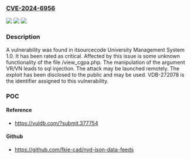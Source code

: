 ### [CVE-2024-6956](https://cve.mitre.org/cgi-bin/cvename.cgi?name=CVE-2024-6956)
![](https://img.shields.io/static/v1?label=Product&message=University%20Management%20System&color=blue)
![](https://img.shields.io/static/v1?label=Version&message=%3D%201.0%20&color=brighgreen)
![](https://img.shields.io/static/v1?label=Vulnerability&message=CWE-89%20SQL%20Injection&color=brighgreen)

### Description

A vulnerability was found in itsourcecode University Management System 1.0. It has been rated as critical. Affected by this issue is some unknown functionality of the file /view_cgpa.php. The manipulation of the argument VR/VN leads to sql injection. The attack may be launched remotely. The exploit has been disclosed to the public and may be used. VDB-272078 is the identifier assigned to this vulnerability.

### POC

#### Reference
- https://vuldb.com/?submit.377754

#### Github
- https://github.com/fkie-cad/nvd-json-data-feeds

